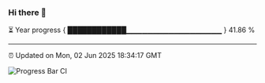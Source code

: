 ### Hi there 👋

⏳ Year progress { ████████████▁▁▁▁▁▁▁▁▁▁▁▁▁▁▁▁▁▁ } 41.86 %

---

⏰ Updated on Mon, 02 Jun 2025 18:34:17 GMT

![Progress Bar CI](https://github.com/ZhaoGui/ZhaoGui/workflows/Progress%20Bar%20CI/badge.svg)
